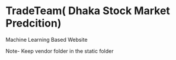 # TradeTeam( Dhaka Stock Market Predcition) 
Machine Learning Based Website

Note- Keep vendor folder in the static folder
